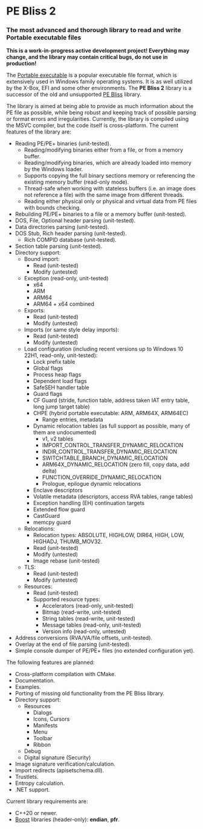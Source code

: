 # PE Bliss 2

### The most advanced and thorough library to read and write Portable executable files

**This is a work-in-progress active development project! Everything may change, and the library may contain critical bugs, do not use in production!**

The [Portable executable](https://en.wikipedia.org/wiki/Portable_Executable) is a popular executable file format, which is extensively used in Windows family operating systems. It is as well utilized by the X-Box, EFI and some other environments. The **PE Bliss 2** library is a successor of the old and unsupported [PE Bliss](https://code.google.com/archive/p/portable-executable-library/) library.

The library is aimed at being able to provide as much information about the PE file as possible, while being robust and keeping track of possible parsing or format errors and irregularities. Currently, the library is compiled using the MSVC compiler, but the code itself is cross-platform. The current features of the library are:
- Reading PE/PE+ binaries (unit-tested).
  - Reading/modifying binaries either from a file, or from a memory buffer.
  - Reading/modifying binaries, which are already loaded into memory by the Windows loader.
  - Supports copying the full binary sections memory or referencing the existing memory buffer (read-only mode).
  - Thread-safe when working with stateless buffers (i.e. an image does not reference a file) with the same image from different threads.
  - Reading either physical only or physical and virtual data from PE files with bounds checking.
- Rebuilding PE/PE+ binaries to a file or a memory buffer (unit-tested).
- DOS, File, Optional header parsing (unit-tested).
- Data directories parsing (unit-tested).
- DOS Stub, Rich header parsing (unit-tested).
  - Rich COMPID database (unit-tested).
- Section table parsing (unit-tested).
- Directory support:
  - Bound import:
    - Read (unit-tested)
    - Modify (untested)
  - Exception (read-only, unit-tested)
    - x64
    - ARM
    - ARM64
    - ARM64 + x64 combined
  - Exports:
    - Read (unit-tested)
    - Modify (untested)
  - Imports (or same style delay imports):
    - Read (unit-tested)
    - Modify (untested)
  - Load configuration (including recent versions up to Windows 10 22H1, read-only, unit-tested):
    - Lock prefix table
    - Global flags
    - Process heap flags
    - Dependent load flags
    - SafeSEH handler table
    - Guard flags
    - CF Guard (stride, function table, address taken IAT entry table, long jump target table)
    - CHPE (hybrid portable executable: ARM, ARM64X, ARM64EC)
      - Range entries, metadata
    - Dynamic relocation tables (as full support as possible, many of them are undocumented)
      - v1, v2 tables
      - IMPORT_CONTROL_TRANSFER_DYNAMIC_RELOCATION
      - INDIR_CONTROL_TRANSFER_DYNAMIC_RELOCATION
      - SWITCHTABLE_BRANCH_DYNAMIC_RELOCATION
      - ARM64X_DYNAMIC_RELOCATION (zero fill, copy data, add delta)
      - FUNCTION_OVERRIDE_DYNAMIC_RELOCATION
      - Prologue, epilogue dynamic relocations
    - Enclave descriptors
    - Volatile metadata (descriptors, access RVA tables, range tables)
    - Exception handling (EH) continuation targets
    - Extended flow guard
    - CastGuard
    - memcpy guard
  - Relocations:
    - Relocation types: ABSOLUTE, HIGHLOW, DIR64, HIGH, LOW, HIGHADJ, THUMB_MOV32.
    - Read (unit-tested)
    - Modify (untested)
    - Image rebase (unit-tested)
  - TLS:
    - Read (unit-tested)
    - Modify (untested)
  - Resources:
    - Read (unit-tested)
    - Supported resource types:
      - Accelerators (read-only, unit-tested)
      - Bitmap (read-write, unit-tested)
      - String tables (read-write, unit-tested)
      - Message tables (read-only, unit-tested)
      - Version info (read-only, untested)
- Address conversions (RVA/VA/file offsets, unit-tested).
- Overlay at the end of file parsing (unit-tested).
- Simple console dumper of PE/PE+ files (no extended configuration yet).

The following features are planned:
- Cross-platform compilation with CMake.
- Documentation.
- Examples.
- Porting of missing old functionality from the PE Bliss library.
- Directory support:
  - Resources
    - Dialogs
    - Icons, Cursors
    - Manifests
    - Menu
    - Toolbar
    - Ribbon
  - Debug
  - Digital signature (Security)
- Image signature verification/calculation.
- Import redirects (apisetschema.dll).
- Trustlets.
- Entropy calculation.
- .NET support.

Current library requirements are:
- C++20 or newer.
- [Boost](https://www.boost.org/) libraries (header-only): **endian**, **pfr**.
